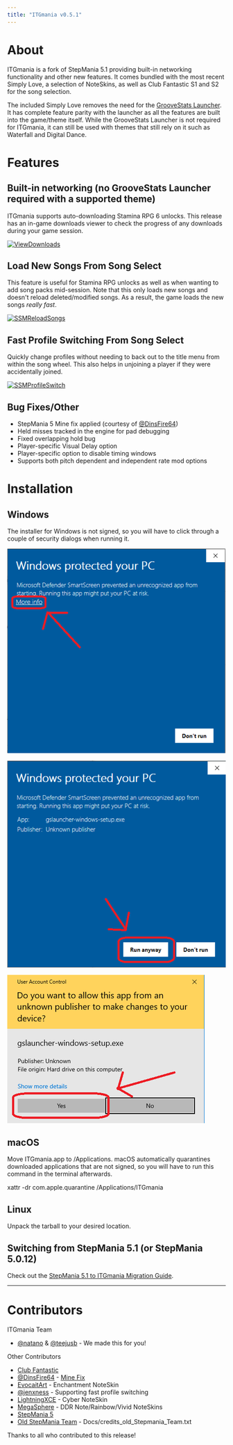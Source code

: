 ```yaml
---
title: "ITGmania v0.5.1"
---
```


About
=====

ITGmania is a fork of StepMania 5.1 providing built-in networking functionality and other new features. It comes bundled with the most recent Simply Love, a selection of NoteSkins, as well as Club Fantastic S1 and S2 for the song selection.

The included Simply Love removes the need for the [GrooveStats Launcher](https://github.com/GrooveStats/gslauncher/). It has complete feature parity with the launcher as all the features are built into the game/theme itself. While the GrooveStats Launcher is not required for ITGmania, it can still be used with themes that still rely on it such as Waterfall and Digital Dance.

Features
========

Built-in networking (no GrooveStats Launcher required with a supported theme)
-----------------------------------------------------------------------------

ITGmania supports auto-downloading Stamina RPG 6 unlocks. This release has an in-game downloads viewer to check the progress of any downloads during your game session.

[![ViewDownloads](https://user-images.githubusercontent.com/5017202/173255997-d0be6c2b-4153-4c64-abb9-a8214fefdea1.png)](https://user-images.githubusercontent.com/5017202/173255997-d0be6c2b-4153-4c64-abb9-a8214fefdea1.png)

Load New Songs From Song Select
-------------------------------

This feature is useful for Stamina RPG unlocks as well as when wanting to add song packs mid-session. Note that this only loads new songs and doesn't reload deleted/modified songs. As a result, the game loads the new songs _really fast_.

[![SSMReloadSongs](https://user-images.githubusercontent.com/5017202/173255878-35bc23d3-c79c-46bd-9e0c-8ee318391280.png)](https://user-images.githubusercontent.com/5017202/173255878-35bc23d3-c79c-46bd-9e0c-8ee318391280.png)

Fast Profile Switching From Song Select
---------------------------------------

Quickly change profiles without needing to back out to the title menu from within the song wheel. This also helps in unjoining a player if they were accidentally joined.

[![SSMProfileSwitch](https://user-images.githubusercontent.com/5017202/173255964-3de42ad5-1cc3-4361-8599-4b583f76edba.png)](https://user-images.githubusercontent.com/5017202/173255964-3de42ad5-1cc3-4361-8599-4b583f76edba.png)

Bug Fixes/Other
---------------

*   StepMania 5 Mine fix applied (courtesy of [@DinsFire64](https://github.com/DinsFire64))
*   Held misses tracked in the engine for pad debugging
*   Fixed overlapping hold bug
*   Player-specific Visual Delay option
*   Player-specific option to disable timing windows
*   Supports both pitch dependent and independent rate mod options

Installation
============

Windows
-------

The installer for Windows is not signed, so you will have to click through a couple of security dialogs when running it.

[![](https://raw.githubusercontent.com/GrooveStats/gslauncher/main/doc/images/win-security-dialog-1.png)](https://raw.githubusercontent.com/GrooveStats/gslauncher/main/doc/images/win-security-dialog-1.png)

[![](https://raw.githubusercontent.com/GrooveStats/gslauncher/main/doc/images/win-security-dialog-2.png)](https://raw.githubusercontent.com/GrooveStats/gslauncher/main/doc/images/win-security-dialog-2.png)

[![](https://raw.githubusercontent.com/GrooveStats/gslauncher/main/doc/images/win-security-dialog-3.png)](https://raw.githubusercontent.com/GrooveStats/gslauncher/main/doc/images/win-security-dialog-3.png)

macOS
-----

Move ITGmania.app to /Applications. macOS automatically quarantines downloaded applications that are not signed, so you will have to run this command in the terminal afterwards.

xattr -dr com.apple.quarantine /Applications/ITGmania

Linux
-----

Unpack the tarball to your desired location.

Switching from StepMania 5.1 (or StepMania 5.0.12)
--------------------------------------------------

Check out the [StepMania 5.1 to ITGmania Migration Guide](https://github.com/itgmania/itgmania/blob/beta/Docs/Userdocs/sm5_migration.md).

* * *

Contributors
============

ITGmania Team

*   [@natano](https://github.com/natano) & [@teejusb](https://github.com/teejusb) - We made this for you!

Other Contributors

*   [Club Fantastic](https://wiki.clubfantastic.dance/en/Credits)
*   [@DinsFire64](https://github.com/DinsFire64) - [Mine Fix](https://gist.github.com/DinsFire64/4a3f763cd3033afd55a176980b32a3b5)
*   [EvocaitArt](https://twitter.com/EvocaitArt) - Enchantment NoteSkin
*   [@jenxness](https://github.com/jenxness) - Supporting fast profile switching
*   [LightningXCE](https://twitter.com/lightningxce) - Cyber NoteSkin
*   [MegaSphere](https://github.com/Pete-Lawrence/Peters-Noteskins) - DDR Note/Rainbow/Vivid NoteSkins
*   [StepMania 5](https://github.com/itgmania/itgmania/blob/v0.5.1/Docs/credits_SM5.txt)
*   [Old StepMania Team](https://github.com/itgmania/itgmania/blob/v0.5.1/Docs/credits_old_Stepmania_Team.txt) - Docs/credits\_old\_Stepmania\_Team.txt

Thanks to all who contributed to this release!
